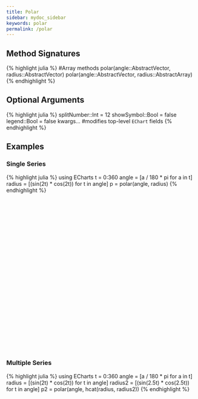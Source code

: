 ```yaml
---
title: Polar
sidebar: mydoc_sidebar
keywords: polar
permalink: /polar
---
```


## Method Signatures
{% highlight julia %}
#Array methods
polar(angle::AbstractVector, radius::AbstractVector)
polar(angle::AbstractVector, radius::AbstractArray)
{% endhighlight %}

## Optional Arguments
{% highlight julia %}
splitNumber::Int = 12
showSymbol::Bool = false
legend::Bool = false
kwargs... #modifies top-level `EChart` fields
{% endhighlight %}

## Examples

### Single Series
{% highlight julia %}
using ECharts
t = 0:360
angle = [a / 180 * pi for a in t]
radius = [(sin(2t) * cos(2t)) for t in angle]
p = polar(angle, radius)
{% endhighlight %}

<div id="polar1" style="height:400px;width:800px;"></div>
<script type="text/javascript">

    // Initialize after dom ready
    var myChart = echarts.init(document.getElementById("polar1"), JSON.parse(roma()));

    // Load data into the ECharts instance
    myChart.setOption(
{"radiusAxis":{"splitNumber":5,"scale":false,"minInterval":0,"min":0,"triggerEvent":false,"polarIndex":0,"inverse":false,"nameLocation":"start","nameGap":15,"silent":true,"type":"value"},"ec_charttype":"polar","series":[{"name":"Series 1","yAxisIndex":0,"xAxisIndex":0,"smooth":false,"data":[[0.0,0.0],[0.03487823687206265,0.017453292519943295],[0.06958655048003272,0.03490658503988659],[0.10395584540887964,0.05235987755982988],[0.13781867790849958,0.06981317007977318],[0.17101007166283433,0.08726646259971647],[0.2033683215379001,0.10471975511965977],[0.2347357813929454,0.12217304763960307],[0.26495963211660245,0.13962634015954636],[0.2938926261462365,0.15707963267948966],[0.3213938048432697,0.17453292519943295],[0.3473291852294986,0.19198621771937624],[0.37157241273869707,0.20943951023931953],[0.394005376803361,0.22689280275926282],[0.41451878627752087,0.24434609527920614],[0.4330127018922193,0.2617993877991494],[0.44939702314958346,0.2792526803190927],[0.4635919272833937,0.296705972839036],[0.4755282581475768,0.3141592653589793],[0.48514786313799824,0.33161255787892263],[0.49240387650610395,0.3490658503988659],[0.4972609476841367,0.3665191429188092],[0.4996954135095479,0.3839724354387525],[0.4996954135095479,0.40142572795869574],[0.49726094768413664,0.41887902047863906],[0.49240387650610407,0.4363323129985824],[0.48514786313799824,0.45378560551852565],[0.4755282581475768,0.47123889803846897],[0.4635919272833937,0.4886921905584123],[0.4493970231495835,0.5061454830783556],[0.4330127018922194,0.5235987755982988],[0.41451878627752087,0.5410520681182421],[0.39400537680336106,0.5585053606381855],[0.37157241273869723,0.5759586531581287],[0.34732918522949874,0.593411945678072],[0.32139380484326974,0.6108652381980153],[0.29389262614623657,0.6283185307179586],[0.26495963211660245,0.6457718232379019],[0.23473578139294535,0.6632251157578453],[0.20336832153790002,0.6806784082777886],[0.1710100716628344,0.6981317007977318],[0.1378186779084996,0.7155849933176751],[0.10395584540887964,0.7330382858376184],[0.06958655048003265,0.7504915783575618],[0.03487823687206276,0.767944870877505],[6.123233995736766e-17,0.7853981633974483],[-0.034878236872062415,0.8028514559173915],[-0.06958655048003275,0.8203047484373349],[-0.10395584540887953,0.8377580409572781],[-0.1378186779084993,0.8552113334772213],[-0.17101007166283433,0.8726646259971648],[-0.2033683215378999,0.890117918517108],[-0.23473578139294524,0.9075712110370513],[-0.26495963211660234,0.9250245035569946],[-0.2938926261462365,0.9424777960769379],[-0.3213938048432697,0.9599310885968813],[-0.3473291852294987,0.9773843811168246],[-0.37157241273869707,0.9948376736367678],[-0.39400537680336106,1.0122909661567112],[-0.4145187862775207,1.0297442586766543],[-0.4330127018922192,1.0471975511965976],[-0.4493970231495834,1.064650843716541],[-0.4635919272833936,1.0821041362364843],[-0.4755282581475767,1.0995574287564276],[-0.4851478631379983,1.117010721276371],[-0.49240387650610407,1.1344640137963142],[-0.4972609476841366,1.1519173063162573],[-0.4996954135095479,1.1693705988362009],[-0.4996954135095479,1.186823891356144],[-0.4972609476841366,1.2042771838760875],[-0.49240387650610407,1.2217304763960306],[-0.4851478631379983,1.239183768915974],[-0.4755282581475768,1.2566370614359172],[-0.4635919272833937,1.2740903539558606],[-0.44939702314958346,1.2915436464758039],[-0.4330127018922193,1.3089969389957472],[-0.4145187862775208,1.3264502315156905],[-0.3940053768033611,1.3439035240356336],[-0.371572412738697,1.3613568165555772],[-0.3473291852294988,1.3788101090755203],[-0.3213938048432698,1.3962634015954636],[-0.2938926261462366,1.413716694115407],[-0.2649596321166025,1.4311699866353502],[-0.2347357813929454,1.4486232791552935],[-0.2033683215379001,1.4660765716752369],[-0.17101007166283472,1.48352986419518],[-0.13781867790849947,1.5009831567151235],[-0.10395584540887992,1.5184364492350666],[-0.06958655048003294,1.53588974175501],[-0.034878236872062825,1.5533430342749532],[-1.2246467991473532e-16,1.5707963267948966],[0.03487823687206258,1.5882496193148399],[0.06958655048003226,1.605702911834783],[0.10395584540887969,1.6231562043547265],[0.13781867790849966,1.6406094968746698],[0.17101007166283447,1.6580627893946132],[0.20336832153789985,1.6755160819145563],[0.23473578139294518,1.6929693744344996],[0.26495963211660195,1.7104226669544427],[0.29389262614623685,1.7278759594743864],[0.3213938048432696,1.7453292519943295],[0.3473291852294986,1.7627825445142729],[0.37157241273869684,1.780235837034216],[0.39400537680336073,1.7976891295541593],[0.41451878627752065,1.8151424220741026],[0.4330127018922194,1.8325957145940461],[0.4493970231495834,1.8500490071139892],[0.4635919272833936,1.8675022996339325],[0.4755282581475767,1.8849555921538759],[0.48514786313799807,1.902408884673819],[0.492403876506104,1.9198621771937625],[0.4972609476841367,1.9373154697137058],[0.4996954135095479,1.9547687622336491],[0.4996954135095478,1.9722220547535922],[0.4972609476841367,1.9896753472735356],[0.49240387650610407,2.007128639793479],[0.4851478631379982,2.0245819323134224],[0.4755282581475768,2.0420352248333655],[0.4635919272833939,2.0594885173533086],[0.4493970231495835,2.076941809873252],[0.43301270189221963,2.0943951023931953],[0.41451878627752087,2.111848394913139],[0.3940053768033612,2.129301687433082],[0.37157241273869707,2.1467549799530254],[0.34732918522949885,2.1642082724729685],[0.32139380484327024,2.1816615649929116],[0.2938926261462367,2.199114857512855],[0.26495963211660223,2.2165681500327987],[0.23473578139294546,2.234021442552742],[0.20336832153790052,2.251474735072685],[0.17101007166283433,2.2689280275926285],[0.13781867790849997,2.2863813201125716],[0.10395584540888042,2.3038346126325147],[0.069586550480033,2.321287905152458],[0.03487823687206244,2.3387411976724017],[1.8369701987210297e-16,2.356194490192345],[-0.034878236872062075,2.373647782712288],[-0.06958655048003265,2.3911010752322315],[-0.10395584540888006,2.408554367752175],[-0.1378186779084996,2.426007660272118],[-0.171010071662834,2.443460952792061],[-0.2033683215379002,2.4609142453120048],[-0.23473578139294515,2.478367537831948],[-0.26495963211660184,2.495820830351891],[-0.2938926261462364,2.5132741228718345],[-0.3213938048432699,2.530727415391778],[-0.34732918522949857,2.548180707911721],[-0.3715724127386968,2.5656340004316642],[-0.394005376803361,2.5830872929516078],[-0.4145187862775206,2.600540585471551],[-0.4330127018922194,2.6179938779914944],[-0.4493970231495833,2.6354471705114375],[-0.4635919272833938,2.652900463031381],[-0.4755282581475767,2.670353755551324],[-0.4851478631379981,2.6878070480712672],[-0.492403876506104,2.705260340591211],[-0.4972609476841367,2.7227136331111543],[-0.4996954135095478,2.7401669256310974],[-0.4996954135095479,2.7576202181510405],[-0.49726094768413676,2.7750735106709836],[-0.49240387650610407,2.792526803190927],[-0.4851478631379982,2.8099800957108707],[-0.47552825814757693,2.827433388230814],[-0.463591927283394,2.844886680750757],[-0.44939702314958346,2.8623399732707004],[-0.4330127018922196,2.8797932657906435],[-0.41451878627752087,2.897246558310587],[-0.39400537680336123,2.91469985083053],[-0.3715724127386971,2.9321531433504737],[-0.3473291852294989,2.949606435870417],[-0.32139380484327024,2.96705972839036],[-0.29389262614623674,2.9845130209103035],[-0.26495963211660223,3.001966313430247],[-0.23473578139294554,3.01941960595019],[-0.2033683215379006,3.036872898470133],[-0.17101007166283438,3.0543261909900767],[-0.13781867790850003,3.07177948351002],[-0.10395584540888049,3.089232776029963],[-0.06958655048003305,3.1066860685499065],[-0.034878236872062506,3.12413936106985],[-2.4492935982947064e-16,3.141592653589793],[0.03487823687206201,3.159045946109736],[0.06958655048003258,3.1764992386296798],[0.10395584540887913,3.193952531149623],[0.1378186779084987,3.211405823669566],[0.17101007166283394,3.2288591161895095],[0.20336832153790013,3.246312408709453],[0.23473578139294585,3.2637657012293966],[0.2649596321166026,3.2812189937493397],[0.29389262614623635,3.2986722862692828],[0.32139380484326985,3.3161255787892263],[0.3473291852294985,3.3335788713091694],[0.37157241273869673,3.3510321638291125],[0.39400537680336095,3.368485456349056],[0.4145187862775206,3.385938748868999],[0.4330127018922189,3.4033920413889422],[0.44939702314958296,3.4208453339088853],[0.4635919272833937,3.4382986264288293],[0.475528258147577,3.455751918948773],[0.48514786313799824,3.473205211468716],[0.49240387650610395,3.490658503988659],[0.4972609476841367,3.5081117965086026],[0.4996954135095479,3.5255650890285457],[0.4996954135095479,3.543018381548489],[0.4972609476841368,3.560471674068432],[0.49240387650610407,3.5779249665883754],[0.4851478631379984,3.5953782591083185],[0.47552825814757715,3.6128315516282616],[0.4635919272833939,3.630284844148205],[0.44939702314958313,3.647738136668149],[0.4330127018922192,3.6651914291880923],[0.41451878627752087,3.6826447217080354],[0.3940053768033613,3.7000980142279785],[0.3715724127386971,3.717551306747922],[0.3473291852294989,3.735004599267865],[0.3213938048432703,3.752457891787808],[0.29389262614623685,3.7699111843077517],[0.26495963211660306,3.787364476827695],[0.23473578139294637,3.804817769347638],[0.20336832153790063,3.8222710618675815],[0.17101007166283444,3.839724354387525],[0.13781867790849922,3.8571776469074686],[0.10395584540887966,3.8746309394274117],[0.06958655048003312,3.8920842319473548],[0.03487823687206256,3.9095375244672983],[3.061616997868383e-16,3.9269908169872414],[-0.03487823687206195,3.9444441095071845],[-0.06958655048003252,3.961897402027128],[-0.10395584540887907,3.979350694547071],[-0.1378186779084986,3.9968039870670142],[-0.17101007166283388,4.014257279586958],[-0.20336832153790088,4.031710572106902],[-0.2347357813929458,4.049163864626845],[-0.26495963211660256,4.066617157146788],[-0.2938926261462363,4.084070449666731],[-0.3213938048432691,4.101523742186674],[-0.34732918522949785,4.118977034706617],[-0.3715724127386973,4.136430327226561],[-0.3940053768033609,4.153883619746504],[-0.41451878627752053,4.171336912266447],[-0.4330127018922189,4.1887902047863905],[-0.44939702314958285,4.206243497306334],[-0.4635919272833937,4.223696789826278],[-0.4755282581475767,4.241150082346221],[-0.48514786313799807,4.258603374866164],[-0.4924038765061041,4.276056667386108],[-0.49726094768413676,4.293509959906051],[-0.4996954135095478,4.310963252425994],[-0.4996954135095479,4.328416544945937],[-0.49726094768413676,4.34586983746588],[-0.4924038765061043,4.363323129985823],[-0.4851478631379982,4.380776422505767],[-0.4755282581475769,4.39822971502571],[-0.463591927283394,4.4156830075456535],[-0.44939702314958324,4.4331363000655974],[-0.43301270189221924,4.4505895925855405],[-0.4145187862775209,4.468042885105484],[-0.3940053768033613,4.485496177625427],[-0.37157241273869773,4.50294947014537],[-0.3473291852294983,4.520402762665314],[-0.3213938048432697,4.537856055185257],[-0.29389262614623685,4.5553093477052],[-0.2649596321166031,4.572762640225143],[-0.23473578139294643,4.590215932745086],[-0.20336832153790152,4.607669225265029],[-0.1710100716628345,4.625122517784973],[-0.13781867790850014,4.642575810304916],[-0.10395584540887887,4.66002910282486],[-0.0695865504800323,4.6774823953448035],[-0.03487823687206262,4.694935687864747],[-3.6739403974420594e-16,4.71238898038469],[0.03487823687206189,4.729842272904633],[0.06958655048003158,4.747295565424576],[0.10395584540887816,4.764748857944519],[0.13781867790849942,4.782202150464463],[0.1710100716628338,4.799655442984406],[0.20336832153790083,4.81710873550435],[0.23473578139294574,4.834562028024293],[0.2649596321166025,4.852015320544236],[0.29389262614623624,4.869468613064179],[0.32139380484326907,4.886921905584122],[0.3473291852294978,4.9043751981040655],[0.37157241273869723,4.9218284906240095],[0.39400537680336084,4.939281783143953],[0.41451878627752053,4.956735075663896],[0.43301270189221885,4.974188368183839],[0.4493970231495829,4.991641660703782],[0.4635919272833937,5.009094953223726],[0.47552825814757665,5.026548245743669],[0.485147863137998,5.044001538263612],[0.4924038765061042,5.061454830783556],[0.4972609476841367,5.078908123303499],[0.4996954135095479,5.096361415823442],[0.4996954135095479,5.113814708343385],[0.49726094768413676,5.1312680008633285],[0.49240387650610423,5.148721293383272],[0.4851478631379983,5.1661745859032155],[0.47552825814757693,5.183627878423159],[0.463591927283394,5.201081170943102],[0.44939702314958324,5.218534463463046],[0.4330127018922192,5.235987755982989],[0.414518786277521,5.253441048502932],[0.39400537680336134,5.270894341022875],[0.37157241273869784,5.288347633542818],[0.34732918522949835,5.305800926062762],[0.32139380484326974,5.323254218582705],[0.2938926261462369,5.340707511102648],[0.26495963211660317,5.358160803622591],[0.23473578139294646,5.3756140961425345],[0.20336832153790158,5.393067388662478],[0.17101007166283458,5.410520681182422],[0.1378186779085002,5.427973973702365],[0.10395584540887894,5.445427266222309],[0.06958655048003237,5.462880558742252],[0.034878236872062686,5.480333851262195],[4.286263797015736e-16,5.497787143782138],[-0.03487823687206183,5.515240436302081],[-0.06958655048003151,5.532693728822024],[-0.10395584540887809,5.550147021341967],[-0.13781867790849936,5.567600313861911],[-0.17101007166283377,5.585053606381854],[-0.20336832153790077,5.602506898901798],[-0.23473578139294568,5.619960191421741],[-0.26495963211660245,5.6374134839416845],[-0.29389262614623624,5.654866776461628],[-0.321393804843269,5.672320068981571],[-0.3473291852294978,5.689773361501514],[-0.37157241273869723,5.707226654021458],[-0.39400537680336084,5.724679946541401],[-0.4145187862775205,5.742133239061344],[-0.4330127018922188,5.759586531581287],[-0.4493970231495829,5.77703982410123],[-0.4635919272833937,5.794493116621174],[-0.47552825814757665,5.811946409141117],[-0.485147863137998,5.82939970166106],[-0.49240387650610407,5.846852994181004],[-0.4972609476841367,5.8643062867009474],[-0.49969541350954777,5.8817595792208905],[-0.4996954135095478,5.899212871740834],[-0.49726094768413676,5.916666164260777],[-0.49240387650610434,5.93411945678072],[-0.48514786313799824,5.951572749300664],[-0.4755282581475769,5.969026041820607],[-0.46359192728339405,5.98647933434055],[-0.44939702314958335,6.003932626860494],[-0.43301270189221924,6.021385919380437],[-0.414518786277521,6.03883921190038],[-0.3940053768033614,6.056292504420323],[-0.37157241273869784,6.073745796940266],[-0.3473291852294984,6.09119908946021],[-0.32139380484326974,6.1086523819801535],[-0.29389262614623696,6.126105674500097],[-0.2649596321166033,6.14355896702004],[-0.2347357813929465,6.161012259539983],[-0.20336832153790163,6.178465552059926],[-0.17101007166283463,6.19591884457987],[-0.13781867790850028,6.213372137099813],[-0.10395584540887899,6.230825429619757],[-0.06958655048003243,6.2482787221397],[-0.03487823687206275,6.265732014659643],[-4.898587196589413e-16,6.283185307179586]],"showSymbol":false,"type":"line","coordinateSystem":"polar"}],"theme":{"geo":{"label":{"normal":{"textStyle":{"color":"#000000"}},"emphasis":{"textStyle":{"color":"rgb(100,0,0)"}}},"itemStyle":{"normal":{"borderColor":"#444444","borderWidth":0.5,"areaColor":"#eeeeee"},"emphasis":{"borderColor":"#444444","borderWidth":1,"areaColor":"rgba(255,215,0,0.8)"}}},"parallel":{"itemStyle":{"normal":{"borderWidth":0,"borderColor":"#ccc"},"emphasis":{"borderWidth":0,"borderColor":"#ccc"}}},"markPoint":{"label":{"normal":{"textStyle":{"color":"#eeeeee"}},"emphasis":{"textStyle":{"color":"#eeeeee"}}}},"visualMap":{"color":["#e01f54","#e7dbc3"]},"funnel":{"itemStyle":{"normal":{"borderWidth":0,"borderColor":"#ccc"},"emphasis":{"borderWidth":0,"borderColor":"#ccc"}}},"bar":{"itemStyle":{"normal":{"barBorderColor":"#ccc","barBorderWidth":0},"emphasis":{"barBorderColor":"#ccc","barBorderWidth":0}}},"map":{"label":{"normal":{"textStyle":{"color":"#000000"}},"emphasis":{"textStyle":{"color":"rgb(100,0,0)"}}},"itemStyle":{"normal":{"borderColor":"#444444","borderWidth":0.5,"areaColor":"#eeeeee"},"emphasis":{"borderColor":"#444444","borderWidth":1,"areaColor":"rgba(255,215,0,0.8)"}}},"scatter":{"itemStyle":{"normal":{"borderWidth":0,"borderColor":"#ccc"},"emphasis":{"borderWidth":0,"borderColor":"#ccc"}}},"pie":{"itemStyle":{"normal":{"borderWidth":0,"borderColor":"#ccc"},"emphasis":{"borderWidth":0,"borderColor":"#ccc"}}},"graph":{"label":{"normal":{"textStyle":{"color":"#eeeeee"}}},"symbolSize":4,"itemStyle":{"normal":{"borderWidth":0,"borderColor":"#ccc"}},"smooth":false,"symbol":"emptyCircle","color":["#e01f54","#001852","#f5e8c8","#b8d2c7","#c6b38e","#a4d8c2","#f3d999","#d3758f","#dcc392","#2e4783","#82b6e9","#ff6347","#a092f1","#0a915d","#eaf889","#6699FF","#ff6666","#3cb371","#d5b158","#38b6b6"],"lineStyle":{"normal":{"color":"#aaaaaa","width":1}}},"backgroundColor":"rgba(0,0,0,0)","line":{"symbolSize":4,"itemStyle":{"normal":{"borderWidth":1}},"smooth":false,"symbol":"emptyCircle","lineStyle":{"normal":{"width":2}}},"candlestick":{"itemStyle":{"normal":{"borderColor0":"#b8d2c7","color":"#e01f54","borderColor":"#f5e8c8","borderWidth":1,"color0":"#001852"}}},"sankey":{"itemStyle":{"normal":{"borderWidth":0,"borderColor":"#ccc"},"emphasis":{"borderWidth":0,"borderColor":"#ccc"}}},"valueAxis":{"axisLine":{"show":true,"lineStyle":{"color":"#333"}},"axisLabel":{"textStyle":{"color":"#333"},"show":true},"splitLine":{"show":true,"lineStyle":{"color":["#ccc"]}},"splitArea":{"areaStyle":{"color":["rgba(250,250,250,0.3)","rgba(200,200,200,0.3)"]},"show":false},"axisTick":{"show":true,"lineStyle":{"color":"#333"}}},"toolbox":{"iconStyle":{"normal":{"borderColor":"#999999"},"emphasis":{"borderColor":"#666666"}}},"categoryAxis":{"axisLine":{"show":true,"lineStyle":{"color":"#333"}},"axisLabel":{"textStyle":{"color":"#333"},"show":true},"splitLine":{"show":false,"lineStyle":{"color":["#ccc"]}},"splitArea":{"areaStyle":{"color":["rgba(250,250,250,0.3)","rgba(200,200,200,0.3)"]},"show":false},"axisTick":{"show":true,"lineStyle":{"color":"#333"}}},"tooltip":{"axisPointer":{"crossStyle":{"color":"#cccccc","width":1},"lineStyle":{"color":"#cccccc","width":1}}},"timeline":{"label":{"normal":{"textStyle":{"color":"#293c55"}},"emphasis":{"textStyle":{"color":"#293c55"}}},"controlStyle":{"normal":{"color":"#293c55","borderColor":"#293c55","borderWidth":0.5},"emphasis":{"color":"#293c55","borderColor":"#293c55","borderWidth":0.5}},"checkpointStyle":{"color":"#e43c59","borderColor":"rgba(194,53,49,0.5)"},"itemStyle":{"normal":{"color":"#293c55","borderWidth":1},"emphasis":{"color":"#a9334c"}},"lineStyle":{"color":"#293c55","width":1}},"radar":{"symbolSize":4,"itemStyle":{"normal":{"borderWidth":1}},"smooth":false,"symbol":"emptyCircle","lineStyle":{"normal":{"width":2}}},"logAxis":{"axisLine":{"show":true,"lineStyle":{"color":"#333"}},"axisLabel":{"textStyle":{"color":"#333"},"show":true},"splitLine":{"show":true,"lineStyle":{"color":["#ccc"]}},"splitArea":{"areaStyle":{"color":["rgba(250,250,250,0.3)","rgba(200,200,200,0.3)"]},"show":false},"axisTick":{"show":true,"lineStyle":{"color":"#333"}}},"textStyle":{},"gauge":{"itemStyle":{"normal":{"borderWidth":0,"borderColor":"#ccc"},"emphasis":{"borderWidth":0,"borderColor":"#ccc"}}},"boxplot":{"itemStyle":{"normal":{"borderWidth":1},"emphasis":{"borderWidth":2}}},"color":["#e01f54","#001852","#f5e8c8","#b8d2c7","#c6b38e","#a4d8c2","#f3d999","#d3758f","#dcc392","#2e4783","#82b6e9","#ff6347","#a092f1","#0a915d","#eaf889","#6699FF","#ff6666","#3cb371","#d5b158","#38b6b6"],"title":{"textStyle":{"color":"#333333"},"subtextStyle":{"color":"#aaaaaa"}},"dataZoom":{"dataBackgroundColor":"rgba(47,69,84,0.3)","textStyle":{"color":"#333333"},"handleSize":"100%","handleColor":"#a7b7cc","fillerColor":"rgba(167,183,204,0.4)","backgroundColor":"rgba(47,69,84,0)"},"timeAxis":{"axisLine":{"show":true,"lineStyle":{"color":"#333"}},"axisLabel":{"textStyle":{"color":"#333"},"show":true},"splitLine":{"show":true,"lineStyle":{"color":["#ccc"]}},"splitArea":{"areaStyle":{"color":["rgba(250,250,250,0.3)","rgba(200,200,200,0.3)"]},"show":false},"axisTick":{"show":true,"lineStyle":{"color":"#333"}}},"legend":{"textStyle":{"color":"#333333"}}},"toolbox":{"feature":{},"orient":"vertical","itemSize":15,"height":"auto","zlevel":0,"z":2,"itemGap":20,"right":"auto","top":"center","width":"auto","show":false,"showTitle":true},"ec_width":800,"ec_height":400,"polar":[{"zlevel":0,"center":["50%","50%"],"z":2}],"grid":[{"height":"auto","show":false,"width":"auto","backgroundColor":"transparent"}],"angleAxis":{"splitNumber":12,"minInterval":0,"clockwise":true,"polarIndex":0,"type":"value","scale":false,"silent":true},"title":[{"left":"left","borderColor":"transparent","bottom":"auto","padding":5,"zlevel":0,"borderWidth":1,"target":"blank","z":2,"itemGap":5,"shadowOffsetY":0,"shadowOffsetX":0,"right":"auto","top":"auto","subtarget":"blank","show":true}]}
        );
</script>

### Multiple Series

{% highlight julia %}
using ECharts
t = 0:360
angle = [a / 180 * pi for a in t]
radius = [(sin(2t) * cos(2t)) for t in angle]
radius2 = [(sin(2.5t) * cos(2.5t)) for t in angle]
p2 = polar(angle, hcat(radius, radius2))
{% endhighlight %}

<div id="polar2" style="height:400px;width:800px;"></div>
<script type="text/javascript">

    // Initialize after dom ready
    var myChart = echarts.init(document.getElementById("polar2"), JSON.parse(roma()));

    // Load data into the ECharts instance
    myChart.setOption(
{"radiusAxis":{"splitNumber":5,"scale":false,"minInterval":0,"min":0,"triggerEvent":false,"polarIndex":0,"inverse":false,"nameLocation":"start","nameGap":15,"silent":true,"type":"value"},"ec_charttype":"polar","series":[{"name":"Series 1","yAxisIndex":0,"xAxisIndex":0,"smooth":false,"data":[[0.0,0.0],[0.03487823687206265,0.017453292519943295],[0.06958655048003272,0.03490658503988659],[0.10395584540887964,0.05235987755982988],[0.13781867790849958,0.06981317007977318],[0.17101007166283433,0.08726646259971647],[0.2033683215379001,0.10471975511965977],[0.2347357813929454,0.12217304763960307],[0.26495963211660245,0.13962634015954636],[0.2938926261462365,0.15707963267948966],[0.3213938048432697,0.17453292519943295],[0.3473291852294986,0.19198621771937624],[0.37157241273869707,0.20943951023931953],[0.394005376803361,0.22689280275926282],[0.41451878627752087,0.24434609527920614],[0.4330127018922193,0.2617993877991494],[0.44939702314958346,0.2792526803190927],[0.4635919272833937,0.296705972839036],[0.4755282581475768,0.3141592653589793],[0.48514786313799824,0.33161255787892263],[0.49240387650610395,0.3490658503988659],[0.4972609476841367,0.3665191429188092],[0.4996954135095479,0.3839724354387525],[0.4996954135095479,0.40142572795869574],[0.49726094768413664,0.41887902047863906],[0.49240387650610407,0.4363323129985824],[0.48514786313799824,0.45378560551852565],[0.4755282581475768,0.47123889803846897],[0.4635919272833937,0.4886921905584123],[0.4493970231495835,0.5061454830783556],[0.4330127018922194,0.5235987755982988],[0.41451878627752087,0.5410520681182421],[0.39400537680336106,0.5585053606381855],[0.37157241273869723,0.5759586531581287],[0.34732918522949874,0.593411945678072],[0.32139380484326974,0.6108652381980153],[0.29389262614623657,0.6283185307179586],[0.26495963211660245,0.6457718232379019],[0.23473578139294535,0.6632251157578453],[0.20336832153790002,0.6806784082777886],[0.1710100716628344,0.6981317007977318],[0.1378186779084996,0.7155849933176751],[0.10395584540887964,0.7330382858376184],[0.06958655048003265,0.7504915783575618],[0.03487823687206276,0.767944870877505],[6.123233995736766e-17,0.7853981633974483],[-0.034878236872062415,0.8028514559173915],[-0.06958655048003275,0.8203047484373349],[-0.10395584540887953,0.8377580409572781],[-0.1378186779084993,0.8552113334772213],[-0.17101007166283433,0.8726646259971648],[-0.2033683215378999,0.890117918517108],[-0.23473578139294524,0.9075712110370513],[-0.26495963211660234,0.9250245035569946],[-0.2938926261462365,0.9424777960769379],[-0.3213938048432697,0.9599310885968813],[-0.3473291852294987,0.9773843811168246],[-0.37157241273869707,0.9948376736367678],[-0.39400537680336106,1.0122909661567112],[-0.4145187862775207,1.0297442586766543],[-0.4330127018922192,1.0471975511965976],[-0.4493970231495834,1.064650843716541],[-0.4635919272833936,1.0821041362364843],[-0.4755282581475767,1.0995574287564276],[-0.4851478631379983,1.117010721276371],[-0.49240387650610407,1.1344640137963142],[-0.4972609476841366,1.1519173063162573],[-0.4996954135095479,1.1693705988362009],[-0.4996954135095479,1.186823891356144],[-0.4972609476841366,1.2042771838760875],[-0.49240387650610407,1.2217304763960306],[-0.4851478631379983,1.239183768915974],[-0.4755282581475768,1.2566370614359172],[-0.4635919272833937,1.2740903539558606],[-0.44939702314958346,1.2915436464758039],[-0.4330127018922193,1.3089969389957472],[-0.4145187862775208,1.3264502315156905],[-0.3940053768033611,1.3439035240356336],[-0.371572412738697,1.3613568165555772],[-0.3473291852294988,1.3788101090755203],[-0.3213938048432698,1.3962634015954636],[-0.2938926261462366,1.413716694115407],[-0.2649596321166025,1.4311699866353502],[-0.2347357813929454,1.4486232791552935],[-0.2033683215379001,1.4660765716752369],[-0.17101007166283472,1.48352986419518],[-0.13781867790849947,1.5009831567151235],[-0.10395584540887992,1.5184364492350666],[-0.06958655048003294,1.53588974175501],[-0.034878236872062825,1.5533430342749532],[-1.2246467991473532e-16,1.5707963267948966],[0.03487823687206258,1.5882496193148399],[0.06958655048003226,1.605702911834783],[0.10395584540887969,1.6231562043547265],[0.13781867790849966,1.6406094968746698],[0.17101007166283447,1.6580627893946132],[0.20336832153789985,1.6755160819145563],[0.23473578139294518,1.6929693744344996],[0.26495963211660195,1.7104226669544427],[0.29389262614623685,1.7278759594743864],[0.3213938048432696,1.7453292519943295],[0.3473291852294986,1.7627825445142729],[0.37157241273869684,1.780235837034216],[0.39400537680336073,1.7976891295541593],[0.41451878627752065,1.8151424220741026],[0.4330127018922194,1.8325957145940461],[0.4493970231495834,1.8500490071139892],[0.4635919272833936,1.8675022996339325],[0.4755282581475767,1.8849555921538759],[0.48514786313799807,1.902408884673819],[0.492403876506104,1.9198621771937625],[0.4972609476841367,1.9373154697137058],[0.4996954135095479,1.9547687622336491],[0.4996954135095478,1.9722220547535922],[0.4972609476841367,1.9896753472735356],[0.49240387650610407,2.007128639793479],[0.4851478631379982,2.0245819323134224],[0.4755282581475768,2.0420352248333655],[0.4635919272833939,2.0594885173533086],[0.4493970231495835,2.076941809873252],[0.43301270189221963,2.0943951023931953],[0.41451878627752087,2.111848394913139],[0.3940053768033612,2.129301687433082],[0.37157241273869707,2.1467549799530254],[0.34732918522949885,2.1642082724729685],[0.32139380484327024,2.1816615649929116],[0.2938926261462367,2.199114857512855],[0.26495963211660223,2.2165681500327987],[0.23473578139294546,2.234021442552742],[0.20336832153790052,2.251474735072685],[0.17101007166283433,2.2689280275926285],[0.13781867790849997,2.2863813201125716],[0.10395584540888042,2.3038346126325147],[0.069586550480033,2.321287905152458],[0.03487823687206244,2.3387411976724017],[1.8369701987210297e-16,2.356194490192345],[-0.034878236872062075,2.373647782712288],[-0.06958655048003265,2.3911010752322315],[-0.10395584540888006,2.408554367752175],[-0.1378186779084996,2.426007660272118],[-0.171010071662834,2.443460952792061],[-0.2033683215379002,2.4609142453120048],[-0.23473578139294515,2.478367537831948],[-0.26495963211660184,2.495820830351891],[-0.2938926261462364,2.5132741228718345],[-0.3213938048432699,2.530727415391778],[-0.34732918522949857,2.548180707911721],[-0.3715724127386968,2.5656340004316642],[-0.394005376803361,2.5830872929516078],[-0.4145187862775206,2.600540585471551],[-0.4330127018922194,2.6179938779914944],[-0.4493970231495833,2.6354471705114375],[-0.4635919272833938,2.652900463031381],[-0.4755282581475767,2.670353755551324],[-0.4851478631379981,2.6878070480712672],[-0.492403876506104,2.705260340591211],[-0.4972609476841367,2.7227136331111543],[-0.4996954135095478,2.7401669256310974],[-0.4996954135095479,2.7576202181510405],[-0.49726094768413676,2.7750735106709836],[-0.49240387650610407,2.792526803190927],[-0.4851478631379982,2.8099800957108707],[-0.47552825814757693,2.827433388230814],[-0.463591927283394,2.844886680750757],[-0.44939702314958346,2.8623399732707004],[-0.4330127018922196,2.8797932657906435],[-0.41451878627752087,2.897246558310587],[-0.39400537680336123,2.91469985083053],[-0.3715724127386971,2.9321531433504737],[-0.3473291852294989,2.949606435870417],[-0.32139380484327024,2.96705972839036],[-0.29389262614623674,2.9845130209103035],[-0.26495963211660223,3.001966313430247],[-0.23473578139294554,3.01941960595019],[-0.2033683215379006,3.036872898470133],[-0.17101007166283438,3.0543261909900767],[-0.13781867790850003,3.07177948351002],[-0.10395584540888049,3.089232776029963],[-0.06958655048003305,3.1066860685499065],[-0.034878236872062506,3.12413936106985],[-2.4492935982947064e-16,3.141592653589793],[0.03487823687206201,3.159045946109736],[0.06958655048003258,3.1764992386296798],[0.10395584540887913,3.193952531149623],[0.1378186779084987,3.211405823669566],[0.17101007166283394,3.2288591161895095],[0.20336832153790013,3.246312408709453],[0.23473578139294585,3.2637657012293966],[0.2649596321166026,3.2812189937493397],[0.29389262614623635,3.2986722862692828],[0.32139380484326985,3.3161255787892263],[0.3473291852294985,3.3335788713091694],[0.37157241273869673,3.3510321638291125],[0.39400537680336095,3.368485456349056],[0.4145187862775206,3.385938748868999],[0.4330127018922189,3.4033920413889422],[0.44939702314958296,3.4208453339088853],[0.4635919272833937,3.4382986264288293],[0.475528258147577,3.455751918948773],[0.48514786313799824,3.473205211468716],[0.49240387650610395,3.490658503988659],[0.4972609476841367,3.5081117965086026],[0.4996954135095479,3.5255650890285457],[0.4996954135095479,3.543018381548489],[0.4972609476841368,3.560471674068432],[0.49240387650610407,3.5779249665883754],[0.4851478631379984,3.5953782591083185],[0.47552825814757715,3.6128315516282616],[0.4635919272833939,3.630284844148205],[0.44939702314958313,3.647738136668149],[0.4330127018922192,3.6651914291880923],[0.41451878627752087,3.6826447217080354],[0.3940053768033613,3.7000980142279785],[0.3715724127386971,3.717551306747922],[0.3473291852294989,3.735004599267865],[0.3213938048432703,3.752457891787808],[0.29389262614623685,3.7699111843077517],[0.26495963211660306,3.787364476827695],[0.23473578139294637,3.804817769347638],[0.20336832153790063,3.8222710618675815],[0.17101007166283444,3.839724354387525],[0.13781867790849922,3.8571776469074686],[0.10395584540887966,3.8746309394274117],[0.06958655048003312,3.8920842319473548],[0.03487823687206256,3.9095375244672983],[3.061616997868383e-16,3.9269908169872414],[-0.03487823687206195,3.9444441095071845],[-0.06958655048003252,3.961897402027128],[-0.10395584540887907,3.979350694547071],[-0.1378186779084986,3.9968039870670142],[-0.17101007166283388,4.014257279586958],[-0.20336832153790088,4.031710572106902],[-0.2347357813929458,4.049163864626845],[-0.26495963211660256,4.066617157146788],[-0.2938926261462363,4.084070449666731],[-0.3213938048432691,4.101523742186674],[-0.34732918522949785,4.118977034706617],[-0.3715724127386973,4.136430327226561],[-0.3940053768033609,4.153883619746504],[-0.41451878627752053,4.171336912266447],[-0.4330127018922189,4.1887902047863905],[-0.44939702314958285,4.206243497306334],[-0.4635919272833937,4.223696789826278],[-0.4755282581475767,4.241150082346221],[-0.48514786313799807,4.258603374866164],[-0.4924038765061041,4.276056667386108],[-0.49726094768413676,4.293509959906051],[-0.4996954135095478,4.310963252425994],[-0.4996954135095479,4.328416544945937],[-0.49726094768413676,4.34586983746588],[-0.4924038765061043,4.363323129985823],[-0.4851478631379982,4.380776422505767],[-0.4755282581475769,4.39822971502571],[-0.463591927283394,4.4156830075456535],[-0.44939702314958324,4.4331363000655974],[-0.43301270189221924,4.4505895925855405],[-0.4145187862775209,4.468042885105484],[-0.3940053768033613,4.485496177625427],[-0.37157241273869773,4.50294947014537],[-0.3473291852294983,4.520402762665314],[-0.3213938048432697,4.537856055185257],[-0.29389262614623685,4.5553093477052],[-0.2649596321166031,4.572762640225143],[-0.23473578139294643,4.590215932745086],[-0.20336832153790152,4.607669225265029],[-0.1710100716628345,4.625122517784973],[-0.13781867790850014,4.642575810304916],[-0.10395584540887887,4.66002910282486],[-0.0695865504800323,4.6774823953448035],[-0.03487823687206262,4.694935687864747],[-3.6739403974420594e-16,4.71238898038469],[0.03487823687206189,4.729842272904633],[0.06958655048003158,4.747295565424576],[0.10395584540887816,4.764748857944519],[0.13781867790849942,4.782202150464463],[0.1710100716628338,4.799655442984406],[0.20336832153790083,4.81710873550435],[0.23473578139294574,4.834562028024293],[0.2649596321166025,4.852015320544236],[0.29389262614623624,4.869468613064179],[0.32139380484326907,4.886921905584122],[0.3473291852294978,4.9043751981040655],[0.37157241273869723,4.9218284906240095],[0.39400537680336084,4.939281783143953],[0.41451878627752053,4.956735075663896],[0.43301270189221885,4.974188368183839],[0.4493970231495829,4.991641660703782],[0.4635919272833937,5.009094953223726],[0.47552825814757665,5.026548245743669],[0.485147863137998,5.044001538263612],[0.4924038765061042,5.061454830783556],[0.4972609476841367,5.078908123303499],[0.4996954135095479,5.096361415823442],[0.4996954135095479,5.113814708343385],[0.49726094768413676,5.1312680008633285],[0.49240387650610423,5.148721293383272],[0.4851478631379983,5.1661745859032155],[0.47552825814757693,5.183627878423159],[0.463591927283394,5.201081170943102],[0.44939702314958324,5.218534463463046],[0.4330127018922192,5.235987755982989],[0.414518786277521,5.253441048502932],[0.39400537680336134,5.270894341022875],[0.37157241273869784,5.288347633542818],[0.34732918522949835,5.305800926062762],[0.32139380484326974,5.323254218582705],[0.2938926261462369,5.340707511102648],[0.26495963211660317,5.358160803622591],[0.23473578139294646,5.3756140961425345],[0.20336832153790158,5.393067388662478],[0.17101007166283458,5.410520681182422],[0.1378186779085002,5.427973973702365],[0.10395584540887894,5.445427266222309],[0.06958655048003237,5.462880558742252],[0.034878236872062686,5.480333851262195],[4.286263797015736e-16,5.497787143782138],[-0.03487823687206183,5.515240436302081],[-0.06958655048003151,5.532693728822024],[-0.10395584540887809,5.550147021341967],[-0.13781867790849936,5.567600313861911],[-0.17101007166283377,5.585053606381854],[-0.20336832153790077,5.602506898901798],[-0.23473578139294568,5.619960191421741],[-0.26495963211660245,5.6374134839416845],[-0.29389262614623624,5.654866776461628],[-0.321393804843269,5.672320068981571],[-0.3473291852294978,5.689773361501514],[-0.37157241273869723,5.707226654021458],[-0.39400537680336084,5.724679946541401],[-0.4145187862775205,5.742133239061344],[-0.4330127018922188,5.759586531581287],[-0.4493970231495829,5.77703982410123],[-0.4635919272833937,5.794493116621174],[-0.47552825814757665,5.811946409141117],[-0.485147863137998,5.82939970166106],[-0.49240387650610407,5.846852994181004],[-0.4972609476841367,5.8643062867009474],[-0.49969541350954777,5.8817595792208905],[-0.4996954135095478,5.899212871740834],[-0.49726094768413676,5.916666164260777],[-0.49240387650610434,5.93411945678072],[-0.48514786313799824,5.951572749300664],[-0.4755282581475769,5.969026041820607],[-0.46359192728339405,5.98647933434055],[-0.44939702314958335,6.003932626860494],[-0.43301270189221924,6.021385919380437],[-0.414518786277521,6.03883921190038],[-0.3940053768033614,6.056292504420323],[-0.37157241273869784,6.073745796940266],[-0.3473291852294984,6.09119908946021],[-0.32139380484326974,6.1086523819801535],[-0.29389262614623696,6.126105674500097],[-0.2649596321166033,6.14355896702004],[-0.2347357813929465,6.161012259539983],[-0.20336832153790163,6.178465552059926],[-0.17101007166283463,6.19591884457987],[-0.13781867790850028,6.213372137099813],[-0.10395584540887899,6.230825429619757],[-0.06958655048003243,6.2482787221397],[-0.03487823687206275,6.265732014659643],[-4.898587196589413e-16,6.283185307179586]],"showSymbol":false,"type":"line","coordinateSystem":"polar"},{"name":"Series 2","yAxisIndex":0,"xAxisIndex":0,"smooth":false,"data":[[0.0,0.0],[0.04357787137382909,0.017453292519943295],[0.08682408883346517,0.03490658503988659],[0.12940952255126037,0.05235987755982988],[0.17101007166283433,0.06981317007977318],[0.21130913087034972,0.08726646259971647],[0.24999999999999997,0.10471975511965977],[0.286788218175523,0.12217304763960307],[0.3213938048432697,0.13962634015954636],[0.3535533905932738,0.15707963267948966],[0.383022221559489,0.17453292519943295],[0.4095760221444959,0.19198621771937624],[0.4330127018922193,0.20943951023931953],[0.453153893518325,0.22689280275926282],[0.46984631039295416,0.24434609527920614],[0.48296291314453416,0.2617993877991494],[0.49240387650610395,0.2792526803190927],[0.4980973490458727,0.296705972839036],[0.5,0.3141592653589793],[0.4980973490458728,0.33161255787892263],[0.49240387650610407,0.3490658503988659],[0.48296291314453416,0.3665191429188092],[0.46984631039295416,0.3839724354387525],[0.45315389351832497,0.40142572795869574],[0.4330127018922194,0.41887902047863906],[0.4095760221444959,0.4363323129985824],[0.383022221559489,0.45378560551852565],[0.35355339059327384,0.47123889803846897],[0.32139380484326974,0.4886921905584123],[0.28678821817552297,0.5061454830783556],[0.25000000000000017,0.5235987755982988],[0.21130913087034975,0.5410520681182421],[0.1710100716628344,0.5585053606381855],[0.12940952255126073,0.5759586531581287],[0.08682408883346536,0.593411945678072],[0.0435778713738291,0.6108652381980153],[6.123233995736766e-17,0.6283185307179586],[-0.04357787137382898,0.6457718232379019],[-0.08682408883346523,0.6632251157578453],[-0.12940952255126062,0.6806784082777886],[-0.17101007166283433,0.6981317007977318],[-0.21130913087034964,0.7155849933176751],[-0.2500000000000001,0.7330382858376184],[-0.286788218175523,0.7504915783575618],[-0.3213938048432697,0.767944870877505],[-0.35355339059327373,0.7853981633974483],[-0.38302222155948895,0.8028514559173915],[-0.40957602214449607,0.8203047484373349],[-0.4330127018922192,0.8377580409572781],[-0.4531538935183248,0.8552113334772213],[-0.46984631039295416,0.8726646259971648],[-0.48296291314453405,0.890117918517108],[-0.49240387650610407,0.9075712110370513],[-0.4980973490458728,0.9250245035569946],[-0.5,0.9424777960769379],[-0.49809734904587283,0.9599310885968813],[-0.49240387650610407,0.9773843811168246],[-0.48296291314453427,0.9948376736367678],[-0.46984631039295416,1.0122909661567112],[-0.4531538935183251,1.0297442586766543],[-0.4330127018922195,1.0471975511965976],[-0.4095760221444962,1.064650843716541],[-0.38302222155948906,1.0821041362364843],[-0.35355339059327384,1.0995574287564276],[-0.3213938048432698,1.117010721276371],[-0.28678821817552286,1.1344640137963142],[-0.2500000000000006,1.1519173063162573],[-0.21130913087034958,1.1693705988362009],[-0.17101007166283472,1.186823891356144],[-0.12940952255126037,1.2042771838760875],[-0.0868240888334652,1.2217304763960306],[-0.04357787137382916,1.239183768915974],[-1.2246467991473532e-16,1.2566370614359172],[0.043577871373828916,1.2740903539558606],[0.08682408883346494,1.2915436464758039],[0.12940952255126056,1.3089969389957472],[0.17101007166283447,1.3264502315156905],[0.2113091308703494,1.3439035240356336],[0.2500000000000004,1.3613568165555772],[0.28678821817552264,1.3788101090755203],[0.3213938048432696,1.3962634015954636],[0.35355339059327373,1.413716694115407],[0.3830222215594889,1.4311699866353502],[0.409576022144496,1.4486232791552935],[0.4330127018922194,1.4660765716752369],[0.4531538935183248,1.48352986419518],[0.46984631039295427,1.5009831567151235],[0.48296291314453405,1.5184364492350666],[0.492403876506104,1.53588974175501],[0.4980973490458727,1.5533430342749532],[0.5000000000000001,1.5707963267948966],[0.4980973490458727,1.5882496193148399],[0.49240387650610407,1.605702911834783],[0.4829629131445342,1.6231562043547265],[0.469846310392954,1.6406094968746698],[0.4531538935183248,1.6580627893946132],[0.43301270189221963,1.6755160819145563],[0.40957602214449623,1.6929693744344996],[0.3830222215594894,1.7104226669544427],[0.35355339059327356,1.7278759594743864],[0.3213938048432695,1.7453292519943295],[0.2867882181755229,1.7627825445142729],[0.25000000000000067,1.780235837034216],[0.21130913087035044,1.7976891295541593],[0.17101007166283433,1.8151424220741026],[0.12940952255126043,1.8325957145940461],[0.08682408883346525,1.8500490071139892],[0.04357787137382922,1.8675022996339325],[1.8369701987210297e-16,1.8849555921538759],[-0.043577871373827966,1.902408884673819],[-0.08682408883346489,1.9198621771937625],[-0.12940952255126006,1.9373154697137058],[-0.171010071662834,1.9547687622336491],[-0.21130913087034933,1.9722220547535922],[-0.24999999999999958,1.9896753472735356],[-0.2867882181755226,2.007128639793479],[-0.3213938048432699,2.0245819323134224],[-0.35355339059327395,2.0420352248333655],[-0.3830222215594886,2.0594885173533086],[-0.40957602214449595,2.076941809873252],[-0.43301270189221897,2.0943951023931953],[-0.453153893518325,2.111848394913139],[-0.46984631039295394,2.129301687433082],[-0.48296291314453405,2.1467549799530254],[-0.492403876506104,2.1642082724729685],[-0.49809734904587266,2.1816615649929116],[-0.5,2.199114857512855],[-0.4980973490458728,2.2165681500327987],[-0.49240387650610407,2.234021442552742],[-0.4829629131445342,2.251474735072685],[-0.469846310392954,2.2689280275926285],[-0.4531538935183252,2.2863813201125716],[-0.43301270189222,2.3038346126325147],[-0.40957602214449623,2.321287905152458],[-0.38302222155948884,2.3387411976724017],[-0.35355339059327423,2.356194490192345],[-0.32139380484327024,2.373647782712288],[-0.28678821817552297,2.3911010752322315],[-0.24999999999999994,2.408554367752175],[-0.21130913087034972,2.426007660272118],[-0.17101007166283438,2.443460952792061],[-0.12940952255126048,2.4609142453120048],[-0.08682408883346532,2.478367537831948],[-0.043577871373830165,2.495820830351891],[-2.4492935982947064e-16,2.5132741228718345],[0.04357787137382967,2.530727415391778],[0.08682408883346483,2.548180707911721],[0.12940952255125998,2.5656340004316642],[0.17101007166283394,2.5830872929516078],[0.21130913087034928,2.600540585471551],[0.2500000000000003,2.6179938779914944],[0.2867882181755226,2.6354471705114375],[0.32139380484326985,2.652900463031381],[0.3535533905932739,2.670353755551324],[0.38302222155948856,2.6878070480712672],[0.40957602214449595,2.705260340591211],[0.43301270189221974,2.7227136331111543],[0.45315389351832497,2.7401669256310974],[0.4698463103929538,2.7576202181510405],[0.48296291314453393,2.7750735106709836],[0.49240387650610395,2.792526803190927],[0.4980973490458728,2.8099800957108707],[0.5,2.827433388230814],[0.4980973490458727,2.844886680750757],[0.49240387650610407,2.8623399732707004],[0.48296291314453427,2.8797932657906435],[0.469846310392954,2.897246558310587],[0.45315389351832513,2.91469985083053],[0.4330127018922192,2.9321531433504737],[0.40957602214449623,2.949606435870417],[0.38302222155948945,2.96705972839036],[0.3535533905932743,2.9845130209103035],[0.3213938048432696,3.001966313430247],[0.28678821817552297,3.01941960595019],[0.2500000000000008,3.036872898470133],[0.21130913087034978,3.0543261909900767],[0.17101007166283444,3.07177948351002],[0.1294095225512614,3.089232776029963],[0.08682408883346537,3.1066860685499065],[0.04357787137382846,3.12413936106985],[3.061616997868383e-16,3.141592653589793],[-0.04357787137382785,3.159045946109736],[-0.08682408883346476,3.1764992386296798],[-0.12940952255125993,3.193952531149623],[-0.17101007166283388,3.211405823669566],[-0.21130913087035003,3.2288591161895095],[-0.24999999999999947,3.246312408709453],[-0.28678821817552325,3.2637657012293966],[-0.32139380484327046,3.2812189937493397],[-0.35355339059327384,3.2986722862692828],[-0.3830222215594897,3.3161255787892263],[-0.40957602214449595,3.3335788713091694],[-0.4330127018922189,3.3510321638291125],[-0.45315389351832497,3.368485456349056],[-0.4698463103929538,3.385938748868999],[-0.48296291314453366,3.4033920413889422],[-0.49240387650610384,3.4208453339088853],[-0.4980973490458727,3.4382986264288293],[-0.5,3.455751918948773],[-0.49809734904587283,3.473205211468716],[-0.492403876506104,3.490658503988659],[-0.4829629131445342,3.5081117965086026],[-0.4698463103929541,3.5255650890285457],[-0.45315389351832525,3.543018381548489],[-0.43301270189222013,3.560471674068432],[-0.4095760221444963,3.5779249665883754],[-0.38302222155949006,3.5953782591083185],[-0.3535533905932743,3.6128315516282616],[-0.3213938048432697,3.630284844148205],[-0.2867882181755223,3.647738136668149],[-0.25000000000000006,3.6651914291880923],[-0.21130913087034903,3.6826447217080354],[-0.1710100716628345,3.7000980142279785],[-0.12940952255125973,3.717551306747922],[-0.08682408883346544,3.735004599267865],[-0.04357787137383028,3.752457891787808],[-3.6739403974420594e-16,3.7699111843077517],[0.043577871373827785,3.787364476827695],[0.08682408883346296,3.804817769347638],[0.129409522551259,3.8222710618675815],[0.1710100716628338,3.839724354387525],[0.21130913087034997,3.8571776469074686],[0.24999999999999942,3.8746309394274117],[0.2867882181755232,3.8920842319473548],[0.32139380484326907,3.9095375244672983],[0.35355339059327384,3.9269908169872414],[0.3830222215594885,3.9444441095071845],[0.4095760221444959,3.961897402027128],[0.43301270189221885,3.979350694547071],[0.4531538935183242,3.9968039870670142],[0.46984631039295377,4.014257279586958],[0.4829629131445346,4.031710572106902],[0.4924038765061042,4.049163864626845],[0.4980973490458728,4.066617157146788],[0.5,4.084070449666731],[0.49809734904587283,4.101523742186674],[0.49240387650610423,4.118977034706617],[0.4829629131445338,4.136430327226561],[0.46984631039295405,4.153883619746504],[0.45315389351832525,4.171336912266447],[0.4330127018922201,4.1887902047863905],[0.40957602214449734,4.206243497306334],[0.383022221559489,4.223696789826278],[0.35355339059327434,4.241150082346221],[0.32139380484327107,4.258603374866164],[0.28678821817552236,4.276056667386108],[0.25000000000000017,4.293509959906051],[0.21130913087035066,4.310963252425994],[0.17101007166283458,4.328416544945937],[0.1294095225512615,4.34586983746588],[0.08682408883346725,4.363323129985823],[0.043577871373828576,4.380776422505767],[4.286263797015736e-16,4.39822971502571],[-0.04357787137382772,4.4156830075456535],[-0.0868240888334664,4.4331363000655974],[-0.1294095225512607,4.4505895925855405],[-0.17101007166283377,4.468042885105484],[-0.21130913087034991,4.485496177625427],[-0.24999999999999936,4.50294947014537],[-0.28678821817552314,4.520402762665314],[-0.3213938048432704,4.537856055185257],[-0.3535533905932738,4.5553093477052],[-0.38302222155948845,4.572762640225143],[-0.4095760221444948,4.590215932745086],[-0.4330127018922179,4.607669225265029],[-0.4531538935183249,4.625122517784973],[-0.4698463103929538,4.642575810304916],[-0.4829629131445345,4.66002910282486],[-0.49240387650610407,4.6774823953448035],[-0.4980973490458727,4.694935687864747],[-0.5,4.71238898038469],[-0.49809734904587283,4.729842272904633],[-0.49240387650610434,4.747295565424576],[-0.48296291314453477,4.764748857944519],[-0.46984631039295416,4.782202150464463],[-0.45315389351832525,4.799655442984406],[-0.43301270189221924,4.81710873550435],[-0.40957602214449534,4.834562028024293],[-0.383022221559489,4.852015320544236],[-0.3535533905932744,4.869468613064179],[-0.32139380484326974,4.886921905584122],[-0.2867882181755239,4.9043751981040655],[-0.25000000000000017,4.9218284906240095],[-0.2113091308703491,4.939281783143953],[-0.17101007166283463,4.956735075663896],[-0.12940952255126156,4.974188368183839],[-0.0868240888334673,4.991641660703782],[-0.04357787137382864,5.009094953223726],[-4.898587196589413e-16,5.026548245743669],[0.04357787137382766,5.044001538263612],[0.08682408883346635,5.061454830783556],[0.12940952255126062,5.078908123303499],[0.17101007166283372,5.096361415823442],[0.21130913087034825,5.113814708343385],[0.24999999999999933,5.1312680008633285],[0.28678821817552164,5.148721293383272],[0.32139380484326896,5.1661745859032155],[0.35355339059327373,5.183627878423159],[0.3830222215594884,5.201081170943102],[0.40957602214449584,5.218534463463046],[0.43301270189221963,5.235987755982989],[0.4531538935183248,5.253441048502932],[0.4698463103929538,5.270894341022875],[0.48296291314453405,5.288347633542818],[0.49240387650610407,5.305800926062762],[0.4980973490458728,5.323254218582705],[0.5,5.340707511102648],[0.49809734904587283,5.358160803622591],[0.49240387650610423,5.3756140961425345],[0.48296291314453477,5.393067388662478],[0.46984631039295416,5.410520681182422],[0.45315389351832525,5.427973973702365],[0.4330127018922184,5.445427266222309],[0.4095760221444954,5.462880558742252],[0.38302222155948906,5.480333851262195],[0.35355339059327445,5.497787143782138],[0.3213938048432712,5.515240436302081],[0.28678821817552397,5.532693728822024],[0.2500000000000018,5.550147021341967],[0.2113091308703508,5.567600313861911],[0.1710100716628347,5.585053606381854],[0.1294095225512599,5.602506898901798],[0.08682408883346562,5.619960191421741],[0.0435778713738287,5.6374134839416845],[5.51091059616309e-16,5.654866776461628],[-0.0435778713738276,5.672320068981571],[-0.08682408883346453,5.689773361501514],[-0.12940952255126056,5.707226654021458],[-0.17101007166283366,5.724679946541401],[-0.2113091308703498,5.742133239061344],[-0.24999999999999925,5.759586531581287],[-0.2867882181755216,5.77703982410123],[-0.3213938048432703,5.794493116621174],[-0.35355339059327373,5.811946409141117],[-0.38302222155948834,5.82939970166106],[-0.40957602214449673,5.846852994181004],[-0.4330127018922197,5.8643062867009474],[-0.4531538935183248,5.8817595792208905],[-0.4698463103929537,5.899212871740834],[-0.48296291314453355,5.916666164260777],[-0.4924038765061038,5.93411945678072],[-0.4980973490458728,5.951572749300664],[-0.5,5.969026041820607],[-0.49809734904587283,5.98647933434055],[-0.49240387650610395,6.003932626860494],[-0.4829629131445343,6.021385919380437],[-0.46984631039295416,6.03883921190038],[-0.45315389351832536,6.056292504420323],[-0.4330127018922202,6.073745796940266],[-0.4095760221444954,6.09119908946021],[-0.3830222215594891,6.1086523819801535],[-0.3535533905932745,6.126105674500097],[-0.32139380484326985,6.14355896702004],[-0.286788218175524,6.161012259539983],[-0.25000000000000183,6.178465552059926],[-0.21130913087034922,6.19591884457987],[-0.17101007166283475,6.213372137099813],[-0.12940952255125995,6.230825429619757],[-0.08682408883346393,6.2482787221397],[-0.043577871373828764,6.265732014659643],[-6.123233995736766e-16,6.283185307179586]],"showSymbol":false,"type":"line","coordinateSystem":"polar"}],"theme":{"geo":{"label":{"normal":{"textStyle":{"color":"#000000"}},"emphasis":{"textStyle":{"color":"rgb(100,0,0)"}}},"itemStyle":{"normal":{"borderColor":"#444444","borderWidth":0.5,"areaColor":"#eeeeee"},"emphasis":{"borderColor":"#444444","borderWidth":1,"areaColor":"rgba(255,215,0,0.8)"}}},"parallel":{"itemStyle":{"normal":{"borderWidth":0,"borderColor":"#ccc"},"emphasis":{"borderWidth":0,"borderColor":"#ccc"}}},"markPoint":{"label":{"normal":{"textStyle":{"color":"#eeeeee"}},"emphasis":{"textStyle":{"color":"#eeeeee"}}}},"visualMap":{"color":["#e01f54","#e7dbc3"]},"funnel":{"itemStyle":{"normal":{"borderWidth":0,"borderColor":"#ccc"},"emphasis":{"borderWidth":0,"borderColor":"#ccc"}}},"bar":{"itemStyle":{"normal":{"barBorderColor":"#ccc","barBorderWidth":0},"emphasis":{"barBorderColor":"#ccc","barBorderWidth":0}}},"map":{"label":{"normal":{"textStyle":{"color":"#000000"}},"emphasis":{"textStyle":{"color":"rgb(100,0,0)"}}},"itemStyle":{"normal":{"borderColor":"#444444","borderWidth":0.5,"areaColor":"#eeeeee"},"emphasis":{"borderColor":"#444444","borderWidth":1,"areaColor":"rgba(255,215,0,0.8)"}}},"scatter":{"itemStyle":{"normal":{"borderWidth":0,"borderColor":"#ccc"},"emphasis":{"borderWidth":0,"borderColor":"#ccc"}}},"pie":{"itemStyle":{"normal":{"borderWidth":0,"borderColor":"#ccc"},"emphasis":{"borderWidth":0,"borderColor":"#ccc"}}},"graph":{"label":{"normal":{"textStyle":{"color":"#eeeeee"}}},"symbolSize":4,"itemStyle":{"normal":{"borderWidth":0,"borderColor":"#ccc"}},"smooth":false,"symbol":"emptyCircle","color":["#e01f54","#001852","#f5e8c8","#b8d2c7","#c6b38e","#a4d8c2","#f3d999","#d3758f","#dcc392","#2e4783","#82b6e9","#ff6347","#a092f1","#0a915d","#eaf889","#6699FF","#ff6666","#3cb371","#d5b158","#38b6b6"],"lineStyle":{"normal":{"color":"#aaaaaa","width":1}}},"backgroundColor":"rgba(0,0,0,0)","line":{"symbolSize":4,"itemStyle":{"normal":{"borderWidth":1}},"smooth":false,"symbol":"emptyCircle","lineStyle":{"normal":{"width":2}}},"candlestick":{"itemStyle":{"normal":{"borderColor0":"#b8d2c7","color":"#e01f54","borderColor":"#f5e8c8","borderWidth":1,"color0":"#001852"}}},"sankey":{"itemStyle":{"normal":{"borderWidth":0,"borderColor":"#ccc"},"emphasis":{"borderWidth":0,"borderColor":"#ccc"}}},"valueAxis":{"axisLine":{"show":true,"lineStyle":{"color":"#333"}},"axisLabel":{"textStyle":{"color":"#333"},"show":true},"splitLine":{"show":true,"lineStyle":{"color":["#ccc"]}},"splitArea":{"areaStyle":{"color":["rgba(250,250,250,0.3)","rgba(200,200,200,0.3)"]},"show":false},"axisTick":{"show":true,"lineStyle":{"color":"#333"}}},"toolbox":{"iconStyle":{"normal":{"borderColor":"#999999"},"emphasis":{"borderColor":"#666666"}}},"categoryAxis":{"axisLine":{"show":true,"lineStyle":{"color":"#333"}},"axisLabel":{"textStyle":{"color":"#333"},"show":true},"splitLine":{"show":false,"lineStyle":{"color":["#ccc"]}},"splitArea":{"areaStyle":{"color":["rgba(250,250,250,0.3)","rgba(200,200,200,0.3)"]},"show":false},"axisTick":{"show":true,"lineStyle":{"color":"#333"}}},"tooltip":{"axisPointer":{"crossStyle":{"color":"#cccccc","width":1},"lineStyle":{"color":"#cccccc","width":1}}},"timeline":{"label":{"normal":{"textStyle":{"color":"#293c55"}},"emphasis":{"textStyle":{"color":"#293c55"}}},"controlStyle":{"normal":{"color":"#293c55","borderColor":"#293c55","borderWidth":0.5},"emphasis":{"color":"#293c55","borderColor":"#293c55","borderWidth":0.5}},"checkpointStyle":{"color":"#e43c59","borderColor":"rgba(194,53,49,0.5)"},"itemStyle":{"normal":{"color":"#293c55","borderWidth":1},"emphasis":{"color":"#a9334c"}},"lineStyle":{"color":"#293c55","width":1}},"radar":{"symbolSize":4,"itemStyle":{"normal":{"borderWidth":1}},"smooth":false,"symbol":"emptyCircle","lineStyle":{"normal":{"width":2}}},"logAxis":{"axisLine":{"show":true,"lineStyle":{"color":"#333"}},"axisLabel":{"textStyle":{"color":"#333"},"show":true},"splitLine":{"show":true,"lineStyle":{"color":["#ccc"]}},"splitArea":{"areaStyle":{"color":["rgba(250,250,250,0.3)","rgba(200,200,200,0.3)"]},"show":false},"axisTick":{"show":true,"lineStyle":{"color":"#333"}}},"textStyle":{},"gauge":{"itemStyle":{"normal":{"borderWidth":0,"borderColor":"#ccc"},"emphasis":{"borderWidth":0,"borderColor":"#ccc"}}},"boxplot":{"itemStyle":{"normal":{"borderWidth":1},"emphasis":{"borderWidth":2}}},"color":["#e01f54","#001852","#f5e8c8","#b8d2c7","#c6b38e","#a4d8c2","#f3d999","#d3758f","#dcc392","#2e4783","#82b6e9","#ff6347","#a092f1","#0a915d","#eaf889","#6699FF","#ff6666","#3cb371","#d5b158","#38b6b6"],"title":{"textStyle":{"color":"#333333"},"subtextStyle":{"color":"#aaaaaa"}},"dataZoom":{"dataBackgroundColor":"rgba(47,69,84,0.3)","textStyle":{"color":"#333333"},"handleSize":"100%","handleColor":"#a7b7cc","fillerColor":"rgba(167,183,204,0.4)","backgroundColor":"rgba(47,69,84,0)"},"timeAxis":{"axisLine":{"show":true,"lineStyle":{"color":"#333"}},"axisLabel":{"textStyle":{"color":"#333"},"show":true},"splitLine":{"show":true,"lineStyle":{"color":["#ccc"]}},"splitArea":{"areaStyle":{"color":["rgba(250,250,250,0.3)","rgba(200,200,200,0.3)"]},"show":false},"axisTick":{"show":true,"lineStyle":{"color":"#333"}}},"legend":{"textStyle":{"color":"#333333"}}},"toolbox":{"feature":{},"orient":"vertical","itemSize":15,"height":"auto","zlevel":0,"z":2,"itemGap":20,"right":"auto","top":"center","width":"auto","show":false,"showTitle":true},"ec_width":800,"ec_height":400,"polar":[{"zlevel":0,"center":["50%","50%"],"z":2}],"grid":[{"height":"auto","show":false,"width":"auto","backgroundColor":"transparent"}],"angleAxis":{"splitNumber":12,"minInterval":0,"clockwise":true,"polarIndex":0,"type":"value","scale":false,"silent":true},"title":[{"left":"left","borderColor":"transparent","bottom":"auto","padding":5,"zlevel":0,"borderWidth":1,"target":"blank","z":2,"itemGap":5,"shadowOffsetY":0,"shadowOffsetX":0,"right":"auto","top":"auto","subtarget":"blank","show":true}],"legend":{"itemWidth":25,"data":["Series 1","Series 2"],"borderColor":"transparent","orient":"horizontal","bottom":"auto","height":"auto","zlevel":0,"padding":5,"borderWidth":1,"inactiveColor":"#ccc","z":2,"align":"auto","itemGap":10,"itemHeight":14,"backgroundColor":"transparent","shadowOffsetY":0,"shadowOffsetX":0,"right":"auto","top":"auto","width":"auto","selectedMode":true,"show":true}}
        );
</script>
